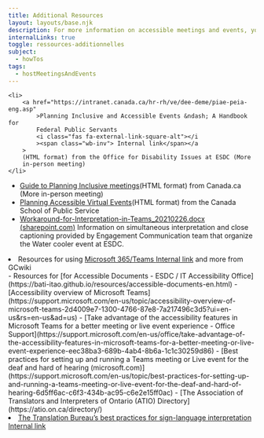 ```yaml
---
title: Additional Resources
layout: layouts/base.njk
description: For more information on accessible meetings and events, you can consult this list of links.
internalLinks: true
toggle: ressources-additionnelles
subject:
  - howTos
tags:
  - hostMeetingsAndEvents
---
```


    <li>
    	<a href="https://intranet.canada.ca/hr-rh/ve/dee-deme/piae-peia-eng.asp"
    		>Planning Inclusive and Accessible Events &ndash; A Handbook for
    		Federal Public Servants
    		<i class="fas fa-external-link-square-alt"></i
    		><span class="wb-inv"> Internal link</span></a
    	>
    	(HTML format) from the Office for Disability Issues at ESDC (More
    	in-person meeting)
    </li>

- [Guide to Planning Inclusive meetings](https://www.canada.ca/en/employment-social-development/programs/disability/arc/inclusive-meetings.html#h2.1-h3.1)(HTML format) from Canada.ca (More in-person meeting)
- [Planning Accessible Virtual Events](https://www.csps-efpc.gc.ca/Tools/jobaids/access-virtual-events-eng.aspx)(HTML format) from the Canada School of Public Service
- [Workaround-for-Interpretation-in-Teams_20210226.docx (sharepoint.com)](https://014gc.sharepoint.com/:w:/r/sites/CMC-GCC/_layouts/15/Doc.aspx?sourcedoc=%7B454E1503-6718-4AC9-B39F-D4533E6474B3%7D&file=Workaround-for-Interpretation-in-Teams_20210226.docx&action=default&mobileredirect=true&cid=b44d710e-9cf5-4780-a869-06ecac409031) Information on simultaneous interpretation and close captioning provided by Engagement Communication team that organize the Water cooler event at ESDC.
<li>
	Resources for using
	<a href="https://wiki.gccollab.ca/M365/Home/Teams"
		>Microsoft 365/Teams <i class="fas fa-external-link-square-alt"></i
		><span class="wb-inv"> Internal link</span></a
	>
	and more from GCwiki
</li>
- Resources for [for Accessible Documents - ESDC / IT Accessibility Office](https://bati-itao.github.io/resources/accessible-documents-en.html)
- [Accessibility overview of Microsoft Teams](https://support.microsoft.com/en-us/topic/accessibility-overview-of-microsoft-teams-2d4009e7-1300-4766-87e8-7a217496c3d5?ui=en-us&rs=en-us&ad=us)
- [Take advantage of the accessibility features in Microsoft Teams for a better meeting or live event experience - Office Support](https://support.microsoft.com/en-us/office/take-advantage-of-the-accessibility-features-in-microsoft-teams-for-a-better-meeting-or-live-event-experience-eec38ba3-689b-4ab4-8b6a-1c1c30259d86)
- [Best practices for setting up and running a Teams meeting or Live event for the deaf and hard of hearing (microsoft.com)](https://support.microsoft.com/en-us/topic/best-practices-for-setting-up-and-running-a-teams-meeting-or-live-event-for-the-deaf-and-hard-of-hearing-6d5ff6ac-c6f3-434b-ac95-c6e2e15ff0ac)
- [The Association of Translators and Interpreters of Ontario (ATIO) Directory](https://atio.on.ca/directory/)
<li>
	<a
		href="http://gcintranet.tpsgc-pwgsc.gc.ca/bt-tb/interpretation/pratiques-practices-eng.html"
		>The Translation Bureau&rsquo;s best practices for sign-language
		interpretation<i class="fas fa-external-link-square-alt"></i
		><span class="wb-inv"> Internal link</span></a
	>
</li>
